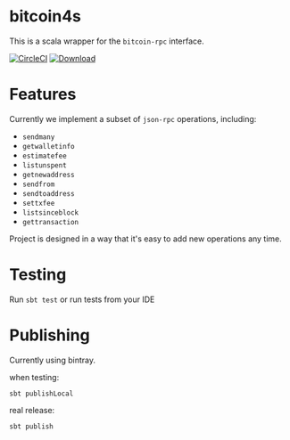 # bitcoin4s

This is a scala wrapper for the `bitcoin-rpc` interface.

[![CircleCI](https://circleci.com/gh/bitcoinpaygate/bitcoin4s.svg?style=svg)](https://circleci.com/gh/bitcoinpaygate/bitcoin4s)
[![Download](https://api.bintray.com/packages/bitcoinpaygate/bitcoinpaygate-maven/bitcoin4s/images/download.svg)](https://bintray.com/bitcoinpaygate/bitcoinpaygate-maven/bitcoin4s/_latestVersion)

# Features

Currently we implement a subset of `json-rpc` operations, including:

* `sendmany`
* `getwalletinfo`
* `estimatefee`
* `listunspent`
* `getnewaddress`
* `sendfrom`
* `sendtoaddress`
* `settxfee`
* `listsinceblock`
* `gettransaction`

Project is designed in a way that it's easy to add new operations any time.

# Testing

Run `sbt test` or run tests from your IDE


# Publishing

Currently using bintray.

when testing:
```
sbt publishLocal
```

real release:
```
sbt publish
```